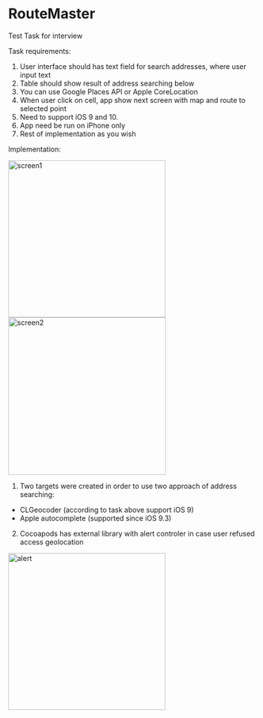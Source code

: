 # RouteMaster
Test Task for interview

Task requirements:
1. User interface should has text field for search addresses, where user input text 
2. Table should show result of address searching below
3. You can use Google Places API or Apple CoreLocation
4. When user click on cell, app show next screen with map and route to selected point
5. Need to support iOS 9 and 10.
6. App need be run on iPhone only
7. Rest of implementation as you wish


Implementation:

<img width="317" alt="screen1" src="https://user-images.githubusercontent.com/22885814/27000714-de146b28-4dc0-11e7-8622-b27e1d3657d2.png"> <img width="318" alt="screen2" src="https://user-images.githubusercontent.com/22885814/27000744-83549f54-4dc1-11e7-9b8d-b4fb29c0ee32.png">

1. Two targets were created in order to use two approach of address searching: 
  - CLGeocoder (according to task above support iOS 9)
  - Apple autocomplete (supported since iOS 9.3)
2. Cocoapods has external library with alert controler in case user refused access geolocation
<img width="317" alt="alert" src="https://user-images.githubusercontent.com/22885814/27000699-7e79de14-4dc0-11e7-9e8f-1ac49b64e4f2.png">

